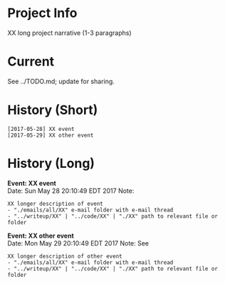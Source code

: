 Project Info
============

XX long project narrative (1-3 paragraphs)

Current
=======

See ../TODO.md; update for sharing.

History (Short)
===============

```
[2017-05-28] XX event
[2017-05-29] XX other event
```

History (Long)
==============

**Event: XX event**  
Date: Sun May 28 20:10:49 EDT 2017
Note:

    XX longer description of event
    - "./emails/all/XX" e-mail folder with e-mail thread
    - "../writeup/XX" | "../code/XX" | "./XX" path to relevant file or folder

**Event: XX other event**  
Date: Mon May 29 20:10:49 EDT 2017
Note: See

    XX longer description of other event
    - "./emails/all/XX" e-mail folder with e-mail thread
    - "../writeup/XX" | "../code/XX" | "./XX" path to relevant file or folder
